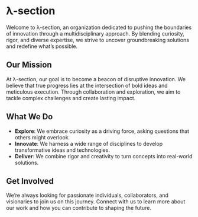 # λ-section

Welcome to λ-section, an organization dedicated to pushing the boundaries of innovation through a multidisciplinary approach. By blending curiosity, rigor, and diverse expertise, we strive to uncover groundbreaking solutions and redefine what’s possible.

## Our Mission
At λ-section, our goal is to become a beacon of disruptive innovation. We believe that true progress lies at the intersection of bold ideas and meticulous execution. Through collaboration and exploration, we aim to tackle complex challenges and create lasting impact.

## What We Do
- **Explore**: We embrace curiosity as a driving force, asking questions that others might overlook.  
- **Innovate**: We harness a wide range of disciplines to develop transformative ideas and technologies.  
- **Deliver**: We combine rigor and creativity to turn concepts into real-world solutions.  

## Get Involved
We’re always looking for passionate individuals, collaborators, and visionaries to join us on this journey. Connect with us to learn more about our work and how you can contribute to shaping the future.
